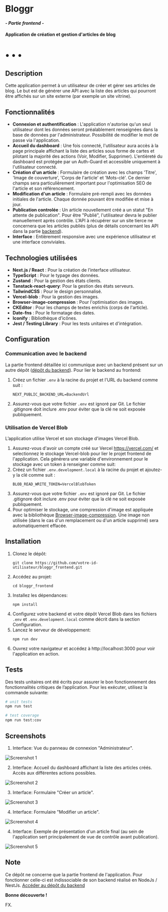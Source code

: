 # Bloggr

#### _- Partie frontend -_

#### Application de création et gestion d'articles de blog

# • • •

## Description

Cette application permet à un utilisateur de créer et gérer ses articles de blog. Le but est de générer une API avec la liste des articles qui pourront être affichés sur un site externe (par exemple un site vitrine).

## Fonctionnalités

- **Connexion et authentification** : L'application n'autorise qu'un seul utilisateur dont les données seront préalablement renseignées dans la base de données par l'administrateur. Possibilité de modifier le mot de passe via l'application.
- **Accueil du dashboard** : Une fois connecté, l'utilisateur aura accès à la page principale affichant la liste des articles sous forme de cartes et pilotant la majorité des actions (Voir, Modifier, Supprimer). L'entièreté du dashboard est protégée par un Auth-Guard et accessible uniquement à l'utilisateur connecté.
- **Création d'un article** : Formulaire de création avec les champs 'Titre', 'Image de couverture', 'Corps de l'article' et 'Mots-clé'. Ce dernier champs sera particulièrement important pour l'optimisation SEO de l'article et son référencement.
- **Modification d'un article** : Formulaire pré-rempli avec les données initiales de l'article. Chaque donnée pouvant être modifiée et mise à jour.
- **Publication controlée** : Un article nouvellement créé a un statut "En attente de publication". Pour être "Publié", l'utilisateur devra le publier manuellement après contrôle. L'API à récupérer sur un site tierce ne concernera que les articles publiés (plus de détails concernant les API dans la partie <a href="https://github.com/Efyx-07/bloggr_backend">backend</a>).
- **Interface** : Entièrement responsive avec une expérience utilisateur et une interface conviviales.

## Technologies utilisées

- **Next.js / React** : Pour la création de l’interface utilisateur.
- **TypeScript** : Pour le typage des données.
- **Zustand** : Pour la gestion des états clients.
- **Tanstack-react-query**: Pour la gestion des états serveurs.
- **TailwindCSS** : Pour le design personnalisé.
- **Vercel-blob** : Pour la gestion des images.
- **Browser-image-compression** : Pour l'optimisation des images.
- **CKEditor** : Pour les champs de textes enrichis (corps de l'article).
- **Date-fns** : Pour le formatage des dates.
- **Iconify** : Bibliothèque d’icônes.
- **Jest / Testing Library** : Pour les tests unitaires et d'intégration.

## Configuration

### Communication avec le backend

La partie frontend détaillée ici communique avec un backend présent sur un autre dépôt (<a href="https://github.com/Efyx-07/bloggr_backend">dépôt du backend</a>). Pour lier le backend au frontend:

1. Créez un fichier `.env` à la racine du projet et l'URL du backend comme suit :
   ```plaintext
   NEXT_PUBLIC_BACKEND_URL=BackendUrl
   ```
2. Assurez-vous que votre fichier `.env` est ignoré par Git. Le fichier .gitignore doit inclure .env pour éviter que la clé ne soit exposée publiquement.

### Utilisation de Vercel Blob

L’application utilise Vercel et son stockage d'images Vercel Blob.

1. Assurez-vous d'avoir un compte créé sur Vercel https://vercel.com/ et selectionnez le stockage Vercel-blob pour lier le projet frontend de l'application. Cela générera une variable d'environnement pour le stockage avec un token à renseigner comme suit:
2. Créez un fichier `.env.development.local` à la racine du projet et ajoutez-y la clé comme suit :
   ```plaintext
   BLOB_READ_WRITE_TOKEN=VercelBlobToken
   ```
3. Assurez-vous que votre fichier `.env` est ignoré par Git. Le fichier .gitignore doit inclure .env pour éviter que la clé ne soit exposée publiquement.
4. Pour optimiser le stockage, une compression d'image est appliquée avec la bibliothèque <a href="https://www.npmjs.com/package/browser-image-compression">Browser-image-compression</a>. Une image non utilisée (dans le cas d'un remplacement ou d'un article supprimé) sera automatiquement effacée.

## Installation

1. Clonez le dépôt:
   ```plaintext
   git clone https://github.com/votre-id-utilisateur/bloggr_frontend.git
   ```
2. Accédez au projet:
   ```plaintext
   cd bloggr_frontend
   ```
3. Installez les dépendances:
   ```plaintext
   npm install
   ```
4. Configurez votre backend et votre dépôt Vercel Blob dans les fichiers `.env` et `.env.development.local` comme décrit dans la section Configuration.
5. Lancez le serveur de développement:
   ```plaintext
   npm run dev
   ```
6. Ouvrez votre navigateur et accédez à http://localhost:3000 pour voir l'application en action.

## Tests

Des tests unitaires ont été écrits pour assurer le bon fonctionnement des fonctionnalités critiques de l’application. Pour les exécuter, utilisez la commande suivante:
```bash
# unit tests
npm run test

# test coverage
npm run test:cov
```

## Screenshots

1. Interface:  Vue du panneau de connexion "Administrateur".

![Screenshot 1](./screenshots/view1.png)

2. Interface:  Accueil du dashboard affichant la liste des articles créés. Accès aux différentes actions possibles.

![Screenshot 2](./screenshots/view2.png)

3. Interface:  Formulaire "Créer un article".

![Screenshot 3](./screenshots/view3.png)

4. Interface:  Formulaire "Modifier un article".

![Screenshot 4](./screenshots/view4.png)

4. Interface:  Exemple de présentation d'un article final (au sein de l'application sert principalement de vue de contrôle avant publication).

![Screenshot 5](./screenshots/view5.png)

## Note

Ce dépôt ne concerne que la partie frontend de l'application. Pour fonctionner celle-ci est indissociable de son backend réalisé en NodeJs / NestJs. 
 <a href="https://github.com/Efyx-07/bloggr_backend">Accéder au dépôt du backend</a>

**Bonne découverte !**

FX.
